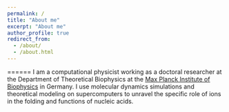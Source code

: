 ```yaml
---
permalink: /
title: "About me"
excerpt: "About me"
author_profile: true
redirect_from: 
  - /about/
  - /about.html
---
```


======
I am a computational physicist working as a doctoral researcher at the Department of Theoretical Biophysics at the [Max Planck Institute of Biophysics](https://www.biophys.mpg.de/de) in Germany. I use molecular dynamics simulations and theoretical modeling on supercomputers to unravel the specific role of ions in the folding and functions of nucleic acids.
